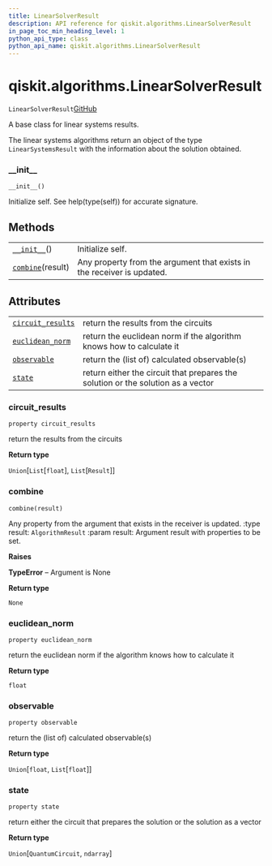 ```yaml
---
title: LinearSolverResult
description: API reference for qiskit.algorithms.LinearSolverResult
in_page_toc_min_heading_level: 1
python_api_type: class
python_api_name: qiskit.algorithms.LinearSolverResult
---
```


# qiskit.algorithms.LinearSolverResult

<span id="qiskit.algorithms.LinearSolverResult" />

`LinearSolverResult`[GitHub](https://github.com/qiskit/qiskit/tree/stable/0.17/qiskit/algorithms/linear_solvers/linear_solver.py "view source code")

A base class for linear systems results.

The linear systems algorithms return an object of the type `LinearSystemsResult` with the information about the solution obtained.

### \_\_init\_\_

<span id="qiskit.algorithms.LinearSolverResult.__init__" />

`__init__()`

Initialize self. See help(type(self)) for accurate signature.

## Methods

|                                                                                                                   |                                                                        |
| ----------------------------------------------------------------------------------------------------------------- | ---------------------------------------------------------------------- |
| [`__init__`](#qiskit.algorithms.LinearSolverResult.__init__ "qiskit.algorithms.LinearSolverResult.__init__")()    | Initialize self.                                                       |
| [`combine`](#qiskit.algorithms.LinearSolverResult.combine "qiskit.algorithms.LinearSolverResult.combine")(result) | Any property from the argument that exists in the receiver is updated. |

## Attributes

|                                                                                                                                   |                                                                                  |
| --------------------------------------------------------------------------------------------------------------------------------- | -------------------------------------------------------------------------------- |
| [`circuit_results`](#qiskit.algorithms.LinearSolverResult.circuit_results "qiskit.algorithms.LinearSolverResult.circuit_results") | return the results from the circuits                                             |
| [`euclidean_norm`](#qiskit.algorithms.LinearSolverResult.euclidean_norm "qiskit.algorithms.LinearSolverResult.euclidean_norm")    | return the euclidean norm if the algorithm knows how to calculate it             |
| [`observable`](#qiskit.algorithms.LinearSolverResult.observable "qiskit.algorithms.LinearSolverResult.observable")                | return the (list of) calculated observable(s)                                    |
| [`state`](#qiskit.algorithms.LinearSolverResult.state "qiskit.algorithms.LinearSolverResult.state")                               | return either the circuit that prepares the solution or the solution as a vector |

### circuit\_results

<span id="qiskit.algorithms.LinearSolverResult.circuit_results" />

`property circuit_results`

return the results from the circuits

**Return type**

`Union`\[`List`\[`float`], `List`\[`Result`]]

### combine

<span id="qiskit.algorithms.LinearSolverResult.combine" />

`combine(result)`

Any property from the argument that exists in the receiver is updated. :type result: `AlgorithmResult` :param result: Argument result with properties to be set.

**Raises**

**TypeError** – Argument is None

**Return type**

`None`

### euclidean\_norm

<span id="qiskit.algorithms.LinearSolverResult.euclidean_norm" />

`property euclidean_norm`

return the euclidean norm if the algorithm knows how to calculate it

**Return type**

`float`

### observable

<span id="qiskit.algorithms.LinearSolverResult.observable" />

`property observable`

return the (list of) calculated observable(s)

**Return type**

`Union`\[`float`, `List`\[`float`]]

### state

<span id="qiskit.algorithms.LinearSolverResult.state" />

`property state`

return either the circuit that prepares the solution or the solution as a vector

**Return type**

`Union`\[`QuantumCircuit`, `ndarray`]


